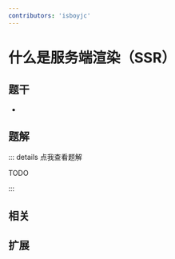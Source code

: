 ```yaml
---
contributors: 'isboyjc'
---
```


# 什么是服务端渲染（SSR）


## 题干

- 



## 题解

::: details 点我查看题解

  TODO

:::



## 相关



## 扩展
